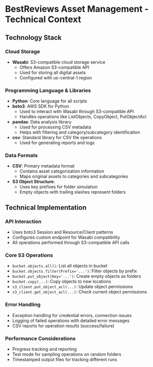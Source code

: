 # BestReviews Asset Management - Technical Context

## Technology Stack

### Cloud Storage
- **Wasabi**: S3-compatible cloud storage service
  - Offers Amazon S3-compatible API
  - Used for storing all digital assets
  - Configured with us-central-1 region

### Programming Language & Libraries
- **Python**: Core language for all scripts
- **boto3**: AWS SDK for Python
  - Used to interact with Wasabi through S3-compatible API
  - Handles operations like ListObjects, CopyObject, PutObjectAcl
- **pandas**: Data analysis library
  - Used for processing CSV metadata
  - Helps with filtering and category/subcategory identification
- **csv**: Standard library for CSV file operations
  - Used for generating reports and logs

### Data Formats
- **CSV**: Primary metadata format
  - Contains asset categorization information
  - Maps original assets to categories and subcategories
- **S3 Object Structure**: 
  - Uses key prefixes for folder simulation
  - Empty objects with trailing slashes represent folders

## Technical Implementation

### API Interaction
- Uses boto3 Session and Resource/Client patterns
- Configures custom endpoint for Wasabi compatibility
- All operations performed through S3-compatible API calls

### Core S3 Operations
- `bucket.objects.all()`: List all objects in bucket
- `bucket.objects.filter(Prefix='...')`: Filter objects by prefix
- `bucket.put_object(Key='...')`: Create empty objects as folders
- `bucket.copy(...)`: Copy objects to new locations
- `s3_client.put_object_acl(...)`: Update object permissions
- `s3_client.get_object_acl(...)`: Check current object permissions

### Error Handling
- Exception handling for credential errors, connection issues
- Logging of failed operations with detailed error messages
- CSV reports for operation results (success/failure)

### Performance Considerations
- Progress tracking and reporting
- Test mode for sampling operations on random folders
- Timestamped output files for tracking different runs
